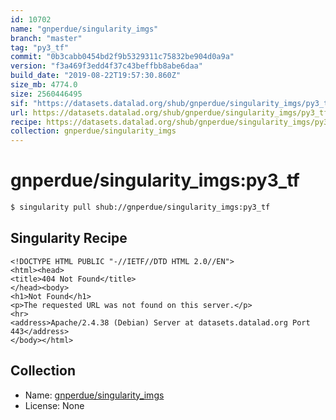 ```yaml
---
id: 10702
name: "gnperdue/singularity_imgs"
branch: "master"
tag: "py3_tf"
commit: "0b3cabb0454bd2f9b5329311c75832be904d0a9a"
version: "f3a469f3edd4f37c43beffbb8abe6daa"
build_date: "2019-08-22T19:57:30.860Z"
size_mb: 4774.0
size: 2560446495
sif: "https://datasets.datalad.org/shub/gnperdue/singularity_imgs/py3_tf/2019-08-22-0b3cabb0-f3a469f3/f3a469f3edd4f37c43beffbb8abe6daa.sif"
url: https://datasets.datalad.org/shub/gnperdue/singularity_imgs/py3_tf/2019-08-22-0b3cabb0-f3a469f3/
recipe: https://datasets.datalad.org/shub/gnperdue/singularity_imgs/py3_tf/2019-08-22-0b3cabb0-f3a469f3/Singularity
collection: gnperdue/singularity_imgs
---
```


# gnperdue/singularity_imgs:py3_tf

```bash
$ singularity pull shub://gnperdue/singularity_imgs:py3_tf
```

## Singularity Recipe

```singularity
<!DOCTYPE HTML PUBLIC "-//IETF//DTD HTML 2.0//EN">
<html><head>
<title>404 Not Found</title>
</head><body>
<h1>Not Found</h1>
<p>The requested URL was not found on this server.</p>
<hr>
<address>Apache/2.4.38 (Debian) Server at datasets.datalad.org Port 443</address>
</body></html>
```

## Collection

 - Name: [gnperdue/singularity_imgs](https://github.com/gnperdue/singularity_imgs)
 - License: None

